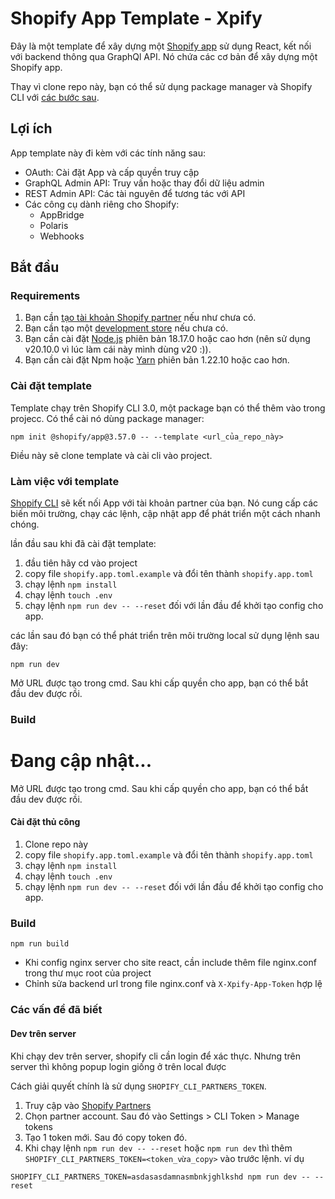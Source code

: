 # Shopify App Template - Xpify

Đây là một template để xây dựng một [Shopify app](https://shopify.dev/docs/apps/getting-started) sử dụng React, kết nối với backend thông qua GraphQl API. Nó chứa các cơ bản để xây dựng một Shopify app.

Thay vì clone repo này, bạn có thể sử dụng package manager và Shopify CLI với [các bước sau](#installing-the-template).

## Lợi ích

App template này đi kèm với các tính năng sau:

-   OAuth: Cài đặt App và cấp quyền truy cập
-   GraphQL Admin API: Truy vấn hoặc thay đổi dữ liệu admin
-   REST Admin API: Các tài nguyên để tương tác với API
-   Các công cụ dành riêng cho Shopify:
    -   AppBridge
    -   Polaris
    -   Webhooks

## Bắt đầu
### Requirements
1. Bạn cần [tạo tài khoản Shopify partner](https://partners.shopify.com/signup) nếu như chưa có.
1. Bạn cần tạo một [development store](https://help.shopify.com/en/partners/dashboard/development-stores#create-a-development-store) nếu chưa có.
1. Bạn cần cài đặt [Node.js](https://nodejs.org/en/) phiên bản 18.17.0 hoặc cao hơn (nên sử dụng v20.10.0 vì lúc làm cái này mình dùng v20 :)).
1. Bạn cần cài đặt Npm hoặc [Yarn](https://classic.yarnpkg.com/en/docs/install) phiên bản 1.22.10 hoặc cao hơn.

### Cài đặt template

Template chạy trên Shopify CLI 3.0, một package bạn có thể thêm vào trong projecc. Có thể cài nó dùng package manager:

```shell
npm init @shopify/app@3.57.0 -- --template <url_của_repo_này>
```

Điều này sẽ clone template và cài cli vào project.

### Làm việc với template

[Shopify CLI](https://shopify.dev/docs/apps/tools/cli) sẽ kết nối App với tài khoản partner của bạn.
Nó cung cấp các biến môi trường, chạy các lệnh, cập nhật app để phát triển một cách nhanh chóng.

lần đầu sau khi đã cài đặt template:
1. đầu tiên hãy cd vào project
1. copy file `shopify.app.toml.example` và đổi tên thành `shopify.app.toml`
1. chạy lệnh `npm install`
1. chạy lệnh `touch .env`
1. chạy lệnh `npm run dev -- --reset` đối với lần đầu để khởi tạo config cho app.

các lần sau đó bạn có thể phát triển trên môi trường local sử dụng lệnh sau đây:

```shell
npm run dev
```

Mở URL được tạo trong cmd. Sau khi cấp quyền cho app, bạn có thể bắt đầu dev được rồi.

### Build

Đang cập nhật...
=======
Mở URL được tạo trong cmd. Sau khi cấp quyền cho app, bạn có thể bắt đầu dev được rồi.

#### Cài đặt thủ công

1. Clone repo này
1. copy file `shopify.app.toml.example` và đổi tên thành `shopify.app.toml`
1. chạy lệnh `npm install`
1. chạy lệnh `touch .env`
1. chạy lệnh `npm run dev -- --reset` đối với lần đầu để khởi tạo config cho app.

### Build

`npm run build`

* Khi config nginx server cho site react, cần include thêm file nginx.conf trong thư mục root của project
* Chỉnh sửa backend url trong file nginx.conf và `X-Xpify-App-Token` hợp lệ

### Các vấn đề đã biết

#### Dev trên server

Khi chạy dev trên server, shopify cli cần login để xác thực. Nhưng trên server thì không popup login giống ở trên local được

Cách giải quyết chính là sử dụng `SHOPIFY_CLI_PARTNERS_TOKEN`.

1. Truy cập vào [Shopify Partners](https://partners.shopify.com/organizations)
1. Chọn partner account. Sau đó vào Settings > CLI Token > Manage tokens
1. Tạo 1 token mới. Sau đó copy token đó.
1. Khi chạy lệnh `npm run dev -- --reset` hoặc `npm run dev` thì thêm `SHOPIFY_CLI_PARTNERS_TOKEN=<token_vừa_copy>` vào trước lệnh.
   ví dụ
```shell
SHOPIFY_CLI_PARTNERS_TOKEN=asdasasdamnasmbnkjghlkshd npm run dev -- --reset
```
